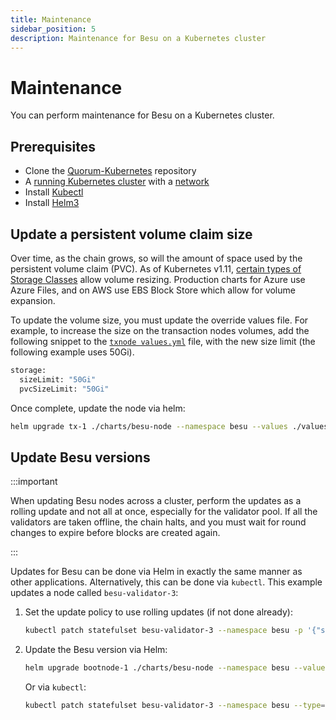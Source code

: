 ```yaml
---
title: Maintenance
sidebar_position: 5
description: Maintenance for Besu on a Kubernetes cluster
---
```


# Maintenance

You can perform maintenance for Besu on a Kubernetes cluster.

## Prerequisites

- Clone the [Quorum-Kubernetes](https://github.com/ConsenSys/quorum-kubernetes) repository
- A [running Kubernetes cluster](cluster.md) with a [network](charts.md)
- Install [Kubectl](https://kubernetes.io/docs/tasks/tools/)
- Install [Helm3](https://helm.sh/docs/intro/install/)

## Update a persistent volume claim size

Over time, as the chain grows, so will the amount of space used by the persistent volume claim (PVC). As of Kubernetes v1.11, [certain types of Storage Classes](https://kubernetes.io/docs/concepts/storage/storage-classes/#allow-volume-expansion) allow volume resizing. Production charts for Azure use Azure Files, and on AWS use EBS Block Store which allow for volume expansion.

To update the volume size, you must update the override values file. For example, to increase the size on the transaction nodes volumes, add the following snippet to the [`txnode values.yml`](https://github.com/ConsenSys/quorum-kubernetes/blob/5920caff6dd15b4ca17f760ad9e4d7d2e43b41a1/helm/values/txnode.yml) file, with the new size limit (the following example uses 50Gi).

```bash
storage:
  sizeLimit: "50Gi"
  pvcSizeLimit: "50Gi"
```

Once complete, update the node via helm:

```bash
helm upgrade tx-1 ./charts/besu-node --namespace besu --values ./values/txnode.yml
```

## Update Besu versions

:::important

When updating Besu nodes across a cluster, perform the updates as a rolling update and not all at once, especially for the validator pool. If all the validators are taken offline, the chain halts, and you must wait for round changes to expire before blocks are created again.

:::

Updates for Besu can be done via Helm in exactly the same manner as other applications. Alternatively, this can be done via `kubectl`. This example updates a node called `besu-validator-3`:

1. Set the update policy to use rolling updates (if not done already):

   ```bash
   kubectl patch statefulset besu-validator-3 --namespace besu -p '{"spec":{"updateStrategy":{"type":"RollingUpdate"}}}'
   ```

2. Update the Besu version via Helm:

   ```bash
   helm upgrade bootnode-1 ./charts/besu-node --namespace besu --values ./values/bootnode.yml --set image.besu.tag=21.10.0
   ```

   Or via `kubectl`:

   ```bash
   kubectl patch statefulset besu-validator-3 --namespace besu --type='json' -p='[{"op": "replace", "path": "/spec/template/spec/containers/0/image", "value":"hyperledger/besu:21.10.0"}]'
   ```
